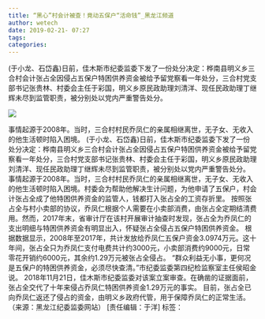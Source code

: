 ```yaml
---
title: “黑心”村会计被查！竟动五保户“活命钱”_黑龙江频道
author: wetech
date: 2019-02-21- 07:27
tags: 
categories: 
---
```

(于小龙、石岱鑫)日前，佳木斯市纪委监委下发了一份处分决定：桦南县明义乡三合村会计张占全因侵占五保户特困供养资金被给予留党察看一年处分，三合村党支部书记张贵林、村委会主任于彩国，明义乡原民政助理刘清洋、现任民政助理丁继辉未尽到监管职责，被分别处以党内严重警告处分。
<!-- more -->
                
<img align="center" border="0" src="http://p2.ifengimg.com/a/2016/0810/204c433878d5cf9size1_w16_h16.png" />
                
            
事情起源于2008年。当时，三合村村民乔凤仁的亲属相继离世，无子女、无收入的他生活顿时陷入困境。
(于小龙、石岱鑫)日前，佳木斯市纪委监委下发了一份处分决定：桦南县明义乡三合村会计张占全因侵占五保户特困供养资金被给予留党察看一年处分，三合村党支部书记张贵林、村委会主任于彩国，明义乡原民政助理刘清洋、现任民政助理丁继辉未尽到监管职责，被分别处以党内严重警告处分。
事情起源于2008年。当时，三合村村民乔凤仁的亲属相继离世，无子女、无收入的他生活顿时陷入困境。村委会为帮助他解决生计问题，为他申请了五保户，村会计张占全成了他特困供养资金的监管人，钱都打入张占全的工资存折里。
按照张占全与村小卖部的协议，乔凤仁根据个人需要在小卖部消费，由张占全定期结清费用。然而，2017年末，省审计厅在该村开展审计抽查时发现，张占全为乔凤仁的支出明细与特困供养资金有明显出入，怀疑张占全侵占五保户特困供养资金。
根据数据显示，2008年至2017年，共计发放给乔凤仁五保户资金3.0974万元。这十年间，张占全只为乔凤仁支付电费共计约3000元，小卖部消费约9000元，日常零花开销约6000元，其余约1.29万元被张占全侵占。
“群众利益无小事，更何况是五保户的特困供养资金，必须尽快查清。”市纪委监委第四纪检监察室主任侯昭金说。
2018年11月21日，佳木斯市纪委监委对该案立案审查。在确凿的证据面前，张占全交代了十年来侵占乔凤仁特困供养资金1.29万元的事实。
目前，张占全已向乔凤仁返还了侵占的资金，由明义乡政府代管，用于保障乔凤仁的正常生活。（来源：黑龙江纪委监委网站）
[责任编辑：于洋]
标签：
 
 
 
             
